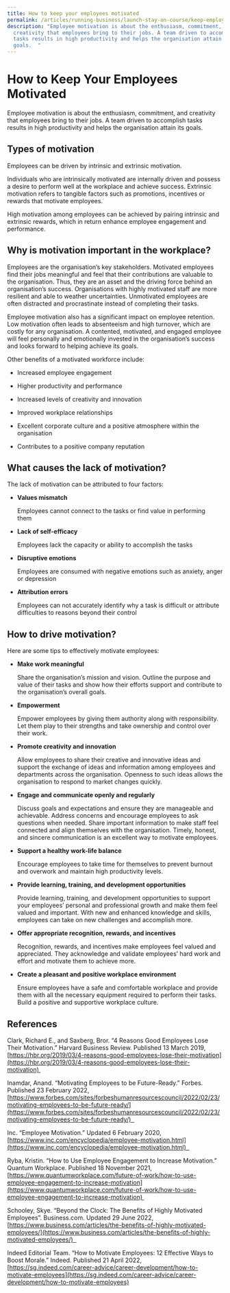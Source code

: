```yaml
---
title: How to keep your employees motivated
permalink: /articles/running-business/launch-stay-on-course/keep-employees-focused-motivated/
description: "Employee motivation is about the enthusiasm, commitment, and
  creativity that employees bring to their jobs. A team driven to accomplish
  tasks results in high productivity and helps the organisation attain its
  goals.  "
---
```


# How to Keep Your Employees Motivated 

Employee motivation is about the enthusiasm, commitment, and creativity that employees bring to their jobs. A team driven to accomplish tasks results in high productivity and helps the organisation attain its goals.  

## Types of motivation 

Employees can be driven by intrinsic and extrinsic motivation.  

Individuals who are intrinsically motivated are internally driven and possess a desire to perform well at the workplace and achieve success. Extrinsic motivation refers to tangible factors such as promotions, incentives or rewards that motivate employees.  

High motivation among employees can be achieved by pairing intrinsic and extrinsic rewards, which in return enhance employee engagement and performance.  

## Why is motivation important in the workplace?  

Employees are the organisation’s key stakeholders. Motivated employees find their jobs meaningful and feel that their contributions are valuable to the organisation. Thus, they are an asset and the driving force behind an organisation’s success. Organisations with highly motivated staff are more resilient and able to weather uncertainties. Unmotivated employees are often distracted and procrastinate instead of completing their tasks.  

Employee motivation also has a significant impact on employee retention. Low motivation often leads to absenteeism and high turnover, which are costly for any organisation. A contented, motivated, and engaged employee will feel personally and emotionally invested in the organisation’s success and looks forward to helping achieve its goals.  

Other benefits of a motivated workforce include:  

*   Increased employee engagement 
    
*   Higher productivity and performance 
    
*   Increased levels of creativity and innovation  
    
*   Improved workplace relationships 
    
*   Excellent corporate culture and a positive atmosphere within the organisation  
    
*   Contributes to a positive company reputation 
    

## What causes the lack of motivation?  

The lack of motivation can be attributed to four factors: 

*   **Values mismatch**
    

	Employees cannot connect to the tasks or find value in performing them 

*   **Lack of self-efficacy**  
    

	Employees lack the capacity or ability to accomplish the tasks 

*  **Disruptive emotions**  
    

	Employees are consumed with negative emotions such as anxiety, anger or depression 

*   **Attribution errors**  
    

	Employees can not accurately identify why a task is difficult or attribute difficulties to reasons beyond their control 

## How to drive motivation? 

Here are some tips to effectively motivate employees: 

*   **Make work meaningful** 
    

	Share the organisation’s mission and vision. Outline the purpose and value of their tasks and show how their efforts support and contribute to the organisation’s overall goals.  

*   **Empowerment** 
    

	Empower employees by giving them authority along with responsibility. Let them play to their strengths and take ownership and control over their work. 

*   **Promote creativity and innovation** 
    

	Allow employees to share their creative and innovative ideas and support the exchange of ideas and information among employees and departments across the organisation. Openness to such ideas allows the organisation to respond to market changes quickly. 

*  **Engage and communicate openly and regularly**  
    

	Discuss goals and expectations and ensure they are manageable and achievable. Address concerns and encourage employees to ask questions when needed. Share important information to make staff feel connected and align themselves with the organisation. Timely, honest, and sincere communication is an excellent way to motivate employees.  

*   **Support a healthy work-life balance** 
    

	Encourage employees to take time for themselves to prevent burnout and overwork and maintain high productivity levels. 

*   **Provide learning, training, and development opportunities** 
    

	Provide learning, training, and development opportunities to support your employees’ personal and professional growth and make them feel valued and important. With new and enhanced knowledge and skills, employees can take on new challenges and accomplish more. 

*   **Offer appropriate recognition, rewards, and incentives** 
    

	Recognition, rewards, and incentives make employees feel valued and appreciated. They acknowledge and validate employees’ hard work and effort and motivate them to achieve more.  

*   **Create a pleasant and positive workplace environment** 
    

	Ensure employees have a safe and comfortable workplace and provide them with all the necessary equipment required to perform their tasks. Build a positive and supportive workplace culture.  

## References 

Clark, Richard E., and Saxberg, Bror. “4 Reasons Good Employees Lose Their Motivation.” Harvard Business Review. Published 13 March 2019, [https://hbr.org/2019/03/4-reasons-good-employees-lose-their-motivation](https://hbr.org/2019/03/4-reasons-good-employees-lose-their-motivation) 

Inamdar, Anand. “Motivating Employees to be Future-Ready.” Forbes. Published 23 February 2022, [https://www.forbes.com/sites/forbeshumanresourcescouncil/2022/02/23/motivating-employees-to-be-future-ready/](https://www.forbes.com/sites/forbeshumanresourcescouncil/2022/02/23/motivating-employees-to-be-future-ready/)  

Inc. “Employee Motivation.” Updated 6 February 2020, [https://www.inc.com/encyclopedia/employee-motivation.html](https://www.inc.com/encyclopedia/employee-motivation.html)  

Ryba, Kristin. “How to Use Employee Engagement to Increase Motivation.” Quantum Workplace. Published 18 November 2021, [https://www.quantumworkplace.com/future-of-work/how-to-use-employee-engagement-to-increase-motivation](https://www.quantumworkplace.com/future-of-work/how-to-use-employee-engagement-to-increase-motivation) 

Schooley, Skye. “Beyond the Clock: The Benefits of Highly Motivated Employees”. Business.com. Updated 29 June 2022, [https://www.business.com/articles/the-benefits-of-highly-motivated-employees/](https://www.business.com/articles/the-benefits-of-highly-motivated-employees/)  

Indeed Editorial Team. “How to Motivate Employees: 12 Effective Ways to Boost Morale.” Indeed. Published 21 April 2022, [https://sg.indeed.com/career-advice/career-development/how-to-motivate-employees](https://sg.indeed.com/career-advice/career-development/how-to-motivate-employees)